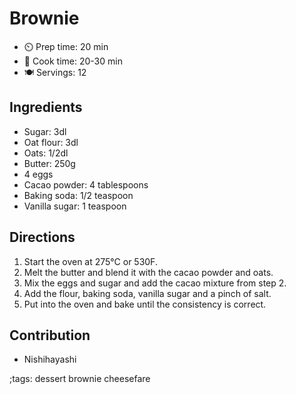 # Brownie

- ⏲️ Prep time: 20 min
- 🍳 Cook time: 20-30 min
- 🍽️ Servings: 12

## Ingredients

- Sugar: 3dl
- Oat flour: 3dl
- Oats: 1/2dl
- Butter: 250g
- 4 eggs
- Cacao powder: 4 tablespoons
- Baking soda: 1/2 teaspoon
- Vanilla sugar: 1 teaspoon

## Directions

1. Start the oven at 275°C or 530F.
2. Melt the butter and blend it with the cacao powder and oats.
3. Mix the eggs and sugar and add the cacao mixture from step 2.
4. Add the flour, baking soda, vanilla sugar and a pinch of salt.
5. Put into the oven and bake until the consistency is correct.

## Contribution

- Nishihayashi

;tags: dessert brownie cheesefare
